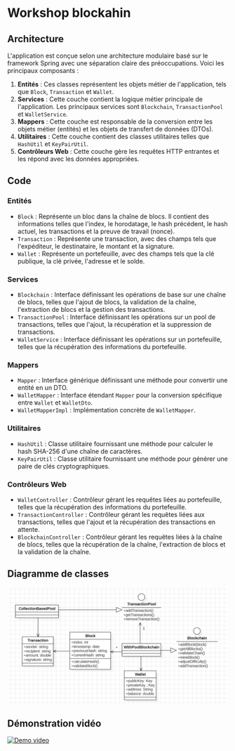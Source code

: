 # Workshop blockahin

## Architecture

L'application est conçue selon une architecture modulaire basé sur le framework Spring avec une séparation claire des préoccupations. Voici les principaux composants :

1. **Entités** : Ces classes représentent les objets métier de l'application, tels que `Block`, `Transaction` et `Wallet`.
2. **Services** : Cette couche contient la logique métier principale de l'application. Les principaux services sont `Blockchain`, `TransactionPool` et `WalletService`.
3. **Mappers** : Cette couche est responsable de la conversion entre les objets métier (entités) et les objets de transfert de données (DTOs).
4. **Utilitaires** : Cette couche contient des classes utilitaires telles que `HashUtil` et `KeyPairUtil`.
5. **Contrôleurs Web** : Cette couche gère les requêtes HTTP entrantes et les répond avec les données appropriées.

## Code

### Entités

- `Block` : Représente un bloc dans la chaîne de blocs. Il contient des informations telles que l'index, le horodatage, le hash précédent, le hash actuel, les transactions et la preuve de travail (nonce).
- `Transaction` : Représente une transaction, avec des champs tels que l'expéditeur, le destinataire, le montant et la signature.
- `Wallet` : Représente un portefeuille, avec des champs tels que la clé publique, la clé privée, l'adresse et le solde.

### Services

- `Blockchain` : Interface définissant les opérations de base sur une chaîne de blocs, telles que l'ajout de blocs, la validation de la chaîne, l'extraction de blocs et la gestion des transactions.
- `TransactionPool` : Interface définissant les opérations sur un pool de transactions, telles que l'ajout, la récupération et la suppression de transactions.
- `WalletService` : Interface définissant les opérations sur un portefeuille, telles que la récupération des informations du portefeuille.

### Mappers

- `Mapper` : Interface générique définissant une méthode pour convertir une entité en un DTO.
- `WalletMapper` : Interface étendant `Mapper` pour la conversion spécifique entre `Wallet` et `WalletDto`.
- `WalletMapperImpl` : Implémentation concrète de `WalletMapper`.

### Utilitaires

- `HashUtil` : Classe utilitaire fournissant une méthode pour calculer le hash SHA-256 d'une chaîne de caractères.
- `KeyPairUtil` : Classe utilitaire fournissant une méthode pour générer une paire de clés cryptographiques.

### Contrôleurs Web

- `WalletController` : Contrôleur gérant les requêtes liées au portefeuille, telles que la récupération des informations du portefeuille.
- `TransactionController` : Contrôleur gérant les requêtes liées aux transactions, telles que l'ajout et la récupération des transactions en attente.
- `BlockchainController` : Contrôleur gérant les requêtes liées à la chaîne de blocs, telles que la récupération de la chaîne, l'extraction de blocs et la validation de la chaîne.

## Diagramme de classes

![Diagramme de classes](docs/class_diagram.png)

## Démonstration vidéo

[![Demo video](https://img.youtube.com/vi/1mifjNDN3io/0.jpg)](https://www.youtube.com/watch?v=1mifjNDN3io)